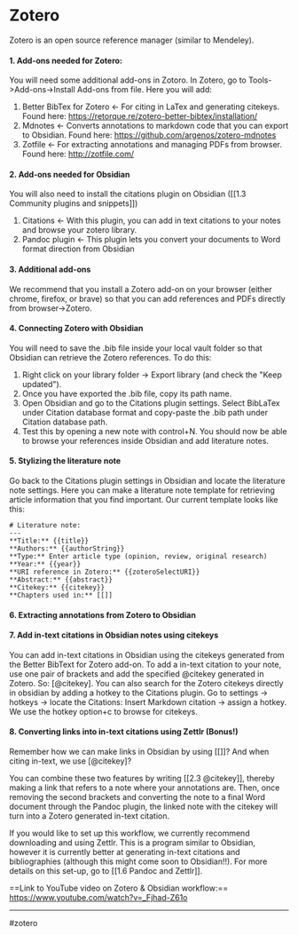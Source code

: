 # Zotero

Zotero is an open source reference manager (similar to Mendeley). 

#### 1. Add-ons needed for Zotero:
You will need some additional add-ons in Zotoro. In Zotero, go to Tools->Add-ons->Install Add-ons from file. Here you will add:
1. Better BibTex for Zotero <- For citing in LaTex and generating citekeys. Found here: https://retorque.re/zotero-better-bibtex/installation/
2. Mdnotes <- Converts annotations to markdown code that you can export to Obsidian. Found here: https://github.com/argenos/zotero-mdnotes
3. Zotfile <- For extracting annotations and managing PDFs from browser. Found here: http://zotfile.com/


#### 2. Add-ons needed for Obsidian
You will also need to install the citations plugin on Obsidian ([[1.3 Community plugins and snippets]])
1. Citations <- With this plugin, you can add in text citations to your notes and browse your zotero library. 
2. Pandoc plugin <- This plugin lets you convert your documents to Word format direction from Obsidian


#### 3. Additional add-ons
We recommend that you install a Zotero add-on on your browser (either chrome, firefox, or brave) so that you can add references and PDFs directly from browser->Zotero.


#### 4. Connecting Zotero with Obsidian
You will need to save the .bib file inside your local vault folder so that Obsidian can retrieve the Zotero references. To do this:
1. Right click on your library folder -> Export library (and check the "Keep updated").
2. Once you have exported the .bib file, copy its path name.
3. Open Obsidian and go to the Citations plugin settings. Select BibLaTex under Citation database format and copy-paste the .bib path under Citation database path.
4. Test this by opening a new note with control+N. You should now be able to browse your references inside Obsidian and add literature notes.

#### 5. Stylizing the literature note
Go back to the Citations plugin settings in Obsidian and locate the literature note settings. Here you can make a literature note template for retrieving article information that you find important. Our current template looks like this:

```
# Literature note:
---
**Title:** {{title}}
**Authors:** {{authorString}}
**Type:** Enter article type (opinion, review, original research)
**Year:** {{year}}
**URI reference in Zotero:** {{zoteroSelectURI}}
**Abstract:** {{abstract}}
**Citekey:** {{citekey}}
**Chapters used in:** [[]]
```

#### 6. Extracting annotations from Zotero to Obsidian



#### 7. Add in-text citations in Obsidian notes using citekeys
You can add in-text citations in Obsidian using the citekeys generated from the Better BibText for Zotero add-on. To add a in-text citation to your note, use one pair of brackets and add the specified @citekey generated in Zotero. So: [@citekey]. You can also search for the Zotero citekeys directly in obsidian by adding a hotkey to the Citations plugin. Go to settings ->  hotkeys -> locate the Citations: Insert Markdown citation -> assign a hotkey. We use the hotkey option+c to browse for citekeys.






#### 8. Converting links into in-text citations using Zettlr (Bonus!)
Remember how we can make links in Obsidian by using [[]]?
And when citing in-text, we use [@citekey]?

You can combine these two features by writing [[2.3 @citekey]], thereby making a link that refers to a note where your annotations are. Then, once removing the second brackets and converting the note to a final Word document through the Pandoc plugin, the linked note with the citekey will turn into a Zotero generated in-text citation.

If you would like to set up this workflow, we currently recommend downloading and using Zettlr. This is a program similar to Obsidian, however it is currently better at generating in-text citations and bibliographies (although this might come soon to Obsidian!!). For more details on this set-up, go to [[1.6 Pandoc and Zettlr]].



==Link to YouTube video on Zotero & Obsidian workflow:== https://www.youtube.com/watch?v=_Fjhad-Z61o








---
#zotero

